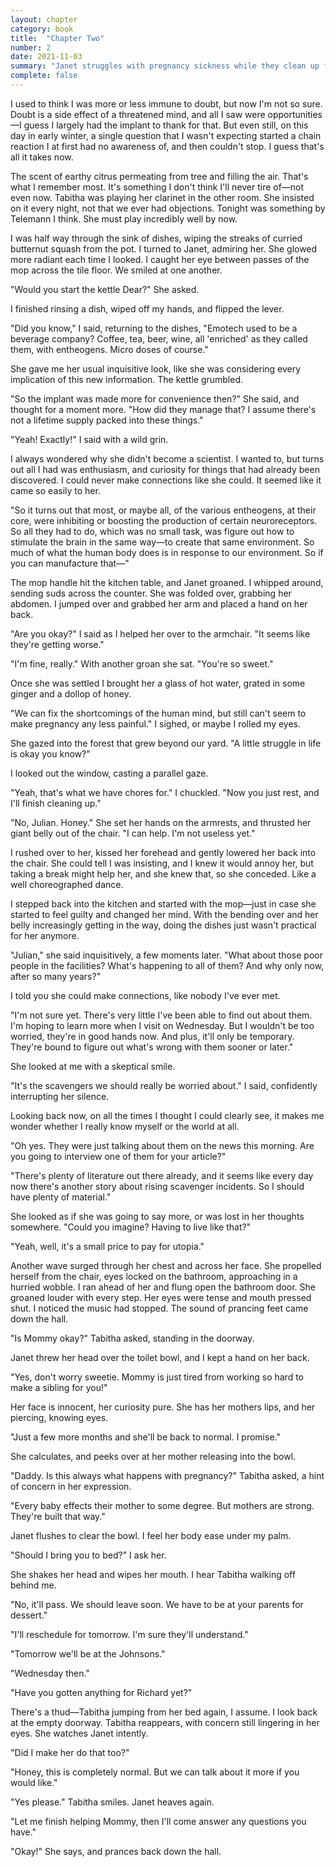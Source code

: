 ```yaml
---
layout: chapter
category: book
title:  "Chapter Two"
number: 2
date: 2021-11-03
summary: "Janet struggles with pregnancy sickness while they clean up from dinner. Tabitha is concerned for her mothers health."
complete: false
---
```


I used to think I was more or less immune to doubt, but now I'm not so sure. Doubt is a side effect of a threatened mind, and all I saw were opportunities—I guess I largely had the implant to thank for that. But even still, on this day in early winter, a single question that I wasn't expecting started a chain reaction I at first had no awareness of, and then couldn't stop. I guess that's all it takes now.

The scent of earthy citrus permeating from tree and filling the air. That's what I remember most. It's something I don't think I'll never tire of—not even now. Tabitha was playing her clarinet in the other room. She insisted on it every night, not that we ever had objections. Tonight was something by Telemann I think. She must play incredibly well by now.

I was half way through the sink of dishes, wiping the streaks of curried butternut squash from the pot. I turned to Janet, admiring her. She glowed more radiant each time I looked. I caught her eye between passes of the mop across the tile floor. We smiled at one another.

"Would you start the kettle Dear?" She asked.

I finished rinsing a dish, wiped off my hands, and flipped the lever.

"Did you know," I said, returning to the dishes, "Emotech used to be a beverage company? Coffee, tea, beer, wine, all 'enriched' as they called them, with entheogens. Micro doses of course."

She gave me her usual inquisitive look, like she was considering every implication of this new information. The kettle grumbled.

"So the implant was made more for convenience then?" She said, and thought for a moment more. "How did they manage that? I assume there's not a lifetime supply packed into these things."

"Yeah! Exactly!" I said with a wild grin.

I always wondered why she didn't become a scientist. I wanted to, but turns out all I had was enthusiasm, and curiosity for things that had already been discovered. I could never make connections like she could. It seemed like it came so easily to her.

"So it turns out that most, or maybe all, of the various entheogens, at their core, were inhibiting or boosting the production of certain neuroreceptors. So all they had to do, which was no small task, was figure out how to stimulate the brain in the same way—to create that same environment. So much of what the human body does is in response to our environment. So if you can manufacture that—"

The mop handle hit the kitchen table, and Janet groaned. I whipped around, sending suds across the counter. She was folded over, grabbing her abdomen. I jumped over and grabbed her arm and placed a hand on her back.

"Are you okay?" I said as I helped her over to the armchair. "It seems like they're getting worse."

"I'm fine, really." With another groan she sat. "You're so sweet."

Once she was settled I brought her a glass of hot water, grated in some ginger and a dollop of honey.

"We can fix the shortcomings of the human mind, but still can't seem to make pregnancy any less painful." I sighed, or maybe I rolled my eyes.

She gazed into the forest that grew beyond our yard. "A little struggle in life is okay you know?"

I looked out the window, casting a parallel gaze.

"Yeah, that's what we have chores for." I chuckled. "Now you just rest, and I'll finish cleaning up."

"No, Julian. Honey." She set her hands on the armrests, and thrusted her giant belly out of the chair. "I can help. I'm not useless yet."

I rushed over to her, kissed her forehead and gently lowered her back into the chair. She could tell I was insisting, and I knew it would annoy her, but taking a break might help her, and she knew that, so she conceded. Like a well choreographed dance.

I stepped back into the kitchen and started with the mop—just in case she started to feel guilty and changed her mind. With the bending over and her belly increasingly getting in the way, doing the dishes just wasn't practical for her anymore.

"Julian," she said inquisitively, a few moments later. "What about those poor people in the facilities? What's happening to all of them? And why only now, after so many years?"

I told you she could make connections, like nobody I've ever met.

"I'm not sure yet. There's very little I've been able to find out about them. I'm hoping to learn more when I visit on Wednesday. But I wouldn't be too worried, they're in good hands now. And plus, it'll only be temporary. They're bound to figure out what's wrong with them sooner or later."

She looked at me with a skeptical smile.

"It's the scavengers we should really be worried about." I said, confidently interrupting her silence.

Looking back now, on all the times I thought I could clearly see, it makes me wonder whether I really know myself or the world at all.

"Oh yes. They were just talking about them on the news this morning. Are you going to interview one of them for your article?"

"There's plenty of literature out there already, and it seems like every day now there's another story about rising scavenger incidents. So I should have plenty of material."

She looked as if she was going to say more, or was lost in her thoughts somewhere. "Could you imagine? Having to live like that?"

"Yeah, well, it's a small price to pay for utopia."

Another wave surged through her chest and across her face. She propelled herself from the chair, eyes locked on the bathroom, approaching in a hurried wobble. I ran ahead of her and flung open the bathroom door. She groaned louder with every step. Her eyes were tense and mouth pressed shut. I noticed the music had stopped. The sound of prancing feet came down the hall.

"Is Mommy okay?" Tabitha asked, standing in the doorway.

Janet threw her head over the toilet bowl, and I kept a hand on her back.

"Yes, don't worry sweetie. Mommy is just tired from working so hard to make a sibling for you!"

Her face is innocent, her curiosity pure. She has her mothers lips, and her piercing, knowing eyes.

"Just a few more months and she'll be back to normal. I promise."

She calculates, and peeks over at her mother releasing into the bowl.

"Daddy. Is this always what happens with pregnancy?" Tabitha asked, a hint of concern in her expression.

"Every baby effects their mother to some degree. But mothers are strong. They're built that way."

Janet flushes to clear the bowl. I feel her body ease under my palm.

"Should I bring you to bed?" I ask her.

She shakes her head and wipes her mouth. I hear Tabitha walking off behind me.

"No, it'll pass. We should leave soon. We have to be at your parents for dessert."

"I'll reschedule for tomorrow. I'm sure they'll understand."

"Tomorrow we'll be at the Johnsons."

"Wednesday then."

"Have you gotten anything for Richard yet?"

There's a thud—Tabitha jumping from her bed again, I assume. I look back at the empty doorway. Tabitha reappears, with concern still lingering in her eyes. She watches Janet intently.

"Did I make her do that too?"

"Honey, this is completely normal. But we can talk about it more if you would like."

"Yes please." Tabitha smiles.
Janet heaves again.

"Let me finish helping Mommy, then I'll come answer any questions you have."

"Okay!" She says, and prances back down the hall.

